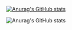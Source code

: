 [![Anurag's GitHub stats](https://github-readme-stats.vercel.app/api?username=wayeet)](https://github.com/anuraghazra/github-readme-stats)

![Anurag's GitHub stats](https://github-readme-stats.vercel.app/api?username=anuraghazra&count_private=true)

